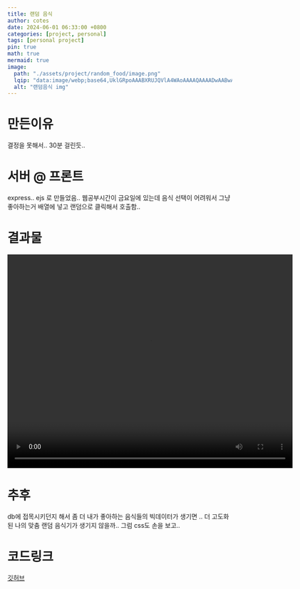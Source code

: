 ```yaml
---
title: 랜덤 음식
author: cotes
date: 2024-06-01 06:33:00 +0800
categories: [project, personal]
tags: [personal project]
pin: true
math: true
mermaid: true
image:
  path: "./assets/project/random_food/image.png"
  lqip: "data:image/webp;base64,UklGRpoAAABXRUJQVlA4WAoAAAAQAAAADwAABwAAQUxQSDIAAAARL0AmbZurmr57yyIiqE8oiG0bejIYEQTgqiDA9vqnsUSI6H+oAERp2HZ65qP/VIAWAFZQOCBCAAAA8AEAnQEqEAAIAAVAfCWkAALp8sF8rgRgAP7o9FDvMCkMde9PK7euH5M1m6VWoDXf2FkP3BqV0ZYbO6NA/VFIAAAA"
  alt: "랜덤음식 img"
---
```


# 만든이유

결정을 못해서.. 30분 걸린듯..

# 서버 @ 프론트

express.. ejs 로 만들었음..
웹공부시간이 금요일에 있는데 음식 선택이 어려워서 그냥 좋아하는거 배열에 넣고 랜덤으로 클릭해서 호출함..

# 결과물

<video width="640" height="480" controls>
  <source src="https://qkrwldns.github.io/assets/project/random_food/mine.mp4" type="video/mp4" auto>
  Your browser does not support the video tag.
</video>

# 추후

db에 접목시키던지 해서 좀 더 내가 좋아하는 음식들의 빅데이터가 생기면 .. 더 고도화 된 나의 맞춤 랜덤 음식기가 생기지 않을까.. 그럼 css도 손을 보고..


# 코드링크

[깃허브](https://github.com/qkrwldns/random_food)
